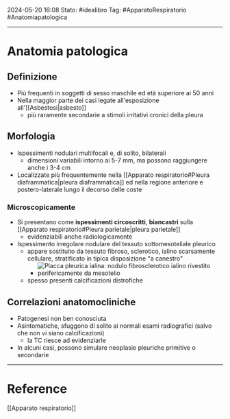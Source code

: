2024-05-20 16:08
Stato: #idealibro 
Tag: #ApparatoRespiratorio #Anatomiapatologica 

---
# Anatomia patologica
## Definizione
- Più frequenti in soggetti di sesso maschile ed età superiore ai 50 anni
- Nella maggior parte dei casi legate all'esposizione all'[[Asbestosi|asbesto]]
	- più raramente secondarie a stimoli irritativi cronici della pleura
## Morfologia
- Ispessimenti nodulari multifocali e, di solito, bilaterali
	- dimensioni variabili intorno ai 5-7 mm, ma possono raggiungere anche i 3-4 cm
- Localizzate più frequentemente nella [[Apparato respiratorio#Pleura diaframmatica|pleura diaframmatica]] ed nella regione anteriore e postero-laterale lungo il decorso delle coste
### Microscopicamente
- Si presentano come **ispessimenti circoscritti**, **biancastri** sulla [[Apparato respiratorio#Pleura parietale|pleura parietale]]
	- evidenziabili anche radiologicamente
- Ispessimento irregolare nodulare del tessuto sottomesoteliale pleurico
	- appare sostituito da tessuto fibroso, sclerotico, ialino scarsamente cellulare, stratificato in tipica disposizione "a canestro"
		- ![Placca pleurica ialina: nodulo fibrosclerotico ialino rivestito perifericamente da mesotelio](https://i.imgur.com/TRiErt2.png)
	- spesso presenti calcificazioni distrofiche
## Correlazioni anatomocliniche
- Patogenesi non ben conosciuta
- Asintomatiche, sfuggono di solito ai normali esami radiografici (salvo che non vi siano calcificazioni)
	- la TC riesce ad evidenziarle
- In alcuni casi, possono simulare neoplasie pleuriche primitive o secondarie







---
# Reference
[[Apparato respiratorio]]